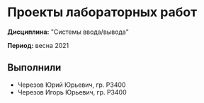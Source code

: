 # Проекты лабораторных работ

**Дисциплина:** "Системы ввода/вывода"

**Период:** весна 2021

## Выполнили

- Черезов Юрий Юрьевич, гр. P3400
- Черезов Игорь Юрьевич, гр. P3400
